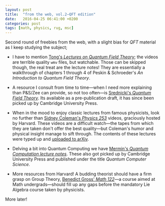 ```yaml
---
layout: post
title:  "from the web, vol.2—QFT edition"
date:   2016-04-25 06:41:00 +0200
categories: post
tags: [math, physics, rug, msc]
---
```


Second round of freebies from the web, with a slight bias for *QFT* material as I keep studying the subject;

- I have to mention [Tong's *Lectures on Quantum Field Theory*](http://www.damtp.cam.ac.uk/user/tong/qft.html); the videos are terrible quality `wmv` files, but watchable. Those can be skipped though, the real treat are the lecture notes! They are essentially a walkthrough of chapters 1 through 4 of Peskin & Schroeder's *An Introduction to Quantum Field Theory*.

- A resource I consult from time to time—when I need more explaining than P&S/Zee can provide, so not too often—is  [Srednicki's *Quantum Field Theory*](http://web.physics.ucsb.edu/~mark/qft.html). Its available as a pre-publication draft, it has since been picked up by Cambridge University Press.

- When in the mood to enjoy classic lectures from famous physicists, look no further than [Sidney Coleman's *Physics 253*](https://www.physics.harvard.edu/events/videos/Phys253) videos, graciously hosted by Harvard. These videos are a difficult watch—the tapes from which they are taken don't offer the best quality—but Coleman's humor and physical insight manage to sift through. The contents of these lectures were typed up and [uploaded to arXiv](https://arxiv.org/abs/1110.5013).

- Delving a bit into Quantum Computing we have [Mermin's *Quantum Computation lecture notes*](http://www.lassp.cornell.edu/mermin/qcomp/CS483.html). These also got picked up by Cambridge University Press and published under the title *Quantum Computer Science*.

- More resources from Harvard! A budding theorist should have a firm grasp on Group Theory, [Benedict Gross' *Math 122*](https://www.extension.harvard.edu/open-learning-initiative/abstract-algebra)—a course aimed at Math undergrads—should fill up any gaps before the mandatory Lie Algebra course taken by physicists.

More later!
